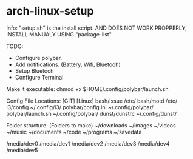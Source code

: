 # arch-linux-setup

Info:
"setup.sh" is the install script. AND DOES NOT WORK PROPPERLY, INSTALL MANUALY USING "package-list"

TODO:
* Configure polybar.
* Add notifications. (Battery, Wifi, Bluetooh)
* Setup Bluetooh
* Configure Terminal

Make it executable:
chmod +x $HOME/.config/polybar/launch.sh

Config File Locations:
[GIT]				[Linux]
bash/issue			/etc/
bash/motd			/etc/
i3/config			~/.config/i3/
polybar/config.ini		~/.config/polybar/
polybar/launch.sh		~/.config/polybar/
dunst/dunstrc			~/.config/dunst/

Folder structure: (Folders to make)
~/downloads
~/images
~/videos
~/music
~/documents
~/code
~/programs
~/savedata

/media/dev0
/media/dev1
/media/dev2
/media/dev3
/media/dev4
/media/dev5

